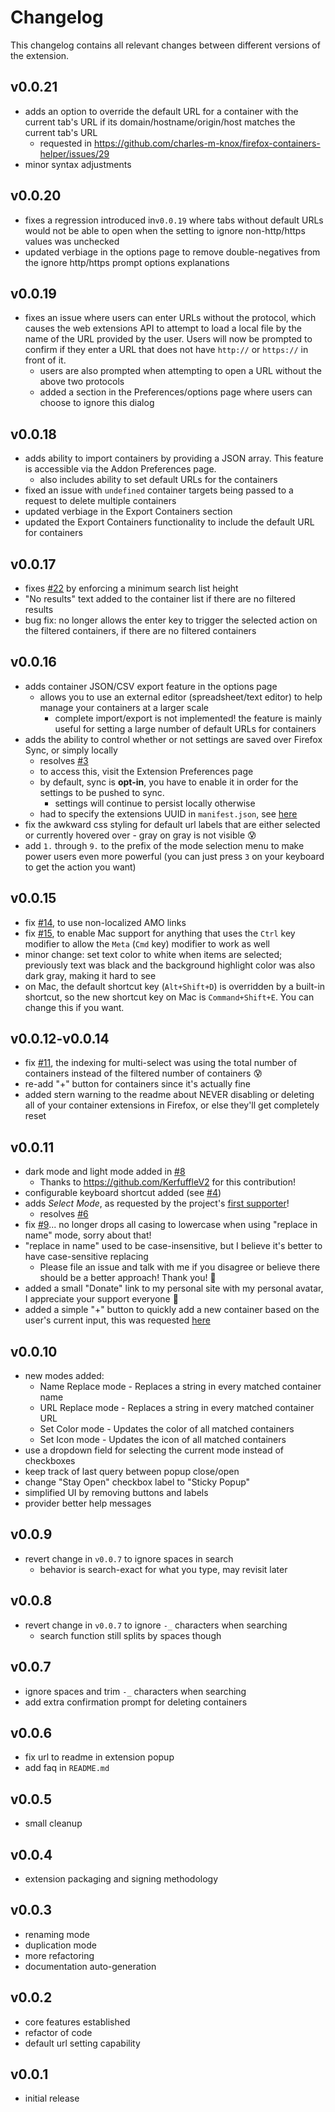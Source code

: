 # Changelog

This changelog contains all relevant changes between different versions of the extension.

## v0.0.21

* adds an option to override the default URL for a container with the current tab's URL if its domain/hostname/origin/host matches the current tab's URL
  * requested in https://github.com/charles-m-knox/firefox-containers-helper/issues/29
* minor syntax adjustments

## v0.0.20

* fixes a regression introduced in`v0.0.19` where tabs without default URLs would not be able to open when the setting to ignore non-http/https values was unchecked
* updated verbiage in the options page to remove double-negatives from the ignore http/https prompt options explanations

## v0.0.19

* fixes an issue where users can enter URLs without the protocol, which causes the web extensions API to attempt to load a local file by the name of the URL provided by the user. Users will now be prompted to confirm if they enter a URL that does not have `http://` or `https://` in front of it.
  * users are also prompted when attempting to open a URL without the above two protocols
  * added a section in the Preferences/options page where users can choose to ignore this dialog

## v0.0.18

* adds ability to import containers by providing a JSON array. This feature is accessible via the Addon Preferences page.
  * also includes ability to set default URLs for the containers
* fixed an issue with `undefined` container targets being passed to a request to delete multiple containers
* updated verbiage in the Export Containers section
* updated the Export Containers functionality to include the default URL for containers

## v0.0.17

* fixes [#22](https://github.com/charles-m-knox/firefox-containers-helper/issues/22) by enforcing a minimum search list height
* "No results" text added to the container list if there are no filtered results
* bug fix: no longer allows the enter key to trigger the selected action on the filtered containers, if there are no filtered containers

## v0.0.16

* adds container JSON/CSV export feature in the options page
  * allows you to use an external editor (spreadsheet/text editor) to help manage your containers at a larger scale
    * complete import/export is not implemented! the feature is mainly useful for setting a large number of default URLs for containers
* adds the ability to control whether or not settings are saved over Firefox Sync, or simply locally
  * resolves [#3](https://github.com/charles-m-knox/firefox-containers-helper/issues/3)
  * to access this, visit the Extension Preferences page
  * by default, sync is **opt-in**, you have to enable it in order for the settings to be pushed to sync.
    * settings will continue to persist locally otherwise
  * had to specify the extensions UUID in `manifest.json`, see [here](https://extensionworkshop.com/documentation/develop/extensions-and-the-add-on-id/#when-do-you-need-an-add-on-id)
* fix the awkward css styling for default url labels that are either selected or currently hovered over - gray on gray is not visible 😰
* add `1.` through `9.` to the prefix of the mode selection menu to make power users even more powerful (you can just press `3` on your keyboard to get the action you want)

## v0.0.15

* fix [#14](https://github.com/charles-m-knox/firefox-containers-helper/issues/14), to use non-localized AMO links
* fix [#15](https://github.com/charles-m-knox/firefox-containers-helper/issues/15), to enable Mac support for anything that uses the `Ctrl` key modifier to allow the `Meta` (`Cmd` key) modifier to work as well
* minor change: set text color to white when items are selected; previously text was black and the background highlight color was also dark gray, making it hard to see
* on Mac, the default shortcut key (`Alt+Shift+D`) is overridden by a built-in shortcut, so the new shortcut key on Mac is `Command+Shift+E`. You can change this if you want.

## v0.0.12-v0.0.14

* fix [#11](https://github.com/charles-m-knox/firefox-containers-helper/issues/11), the indexing for multi-select was using the total number of containers instead of the filtered number of containers 😰
* re-add "+" button for containers since it's actually fine
* added stern warning to the readme about NEVER disabling or deleting all of your container extensions in Firefox, or else they'll get completely reset

## v0.0.11

* dark mode and light mode added in [#8](https://github.com/charles-m-knox/firefox-containers-helper/pull/8)
  * Thanks to https://github.com/KerfuffleV2 for this contribution!
* configurable keyboard shortcut added (see [#4](https://github.com/charles-m-knox/firefox-containers-helper/issues/4))
* adds *Select Mode*, as requested by the project's [first supporter](https://charlesmknox.com/supporters/#bob-haines)!
  * resolves [#6](https://github.com/charles-m-knox/firefox-containers-helper/issues/6)
* fix [#9](https://github.com/charles-m-knox/firefox-containers-helper/issues/9)... no longer drops all casing to lowercase when using "replace in name" mode, sorry about that!
* "replace in name" used to be case-insensitive, but I believe it's better to have case-sensitive replacing
  * Please file an issue and talk with me if you disagree or believe there should be a better approach! Thank you! 🙂
* added a small "Donate" link to my personal site with my personal avatar, I appreciate your support everyone 🙂
* added a simple "+" button to quickly add a new container based on the user's current input, this was requested [here](https://www.reddit.com/r/firefox/comments/m0fvwy/the_multiaccount_containers_addon_is_awesome_but/gq8wqig?utm_source=share&utm_medium=web2x&context=3)

## v0.0.10

* new modes added:
  * Name Replace mode - Replaces a string in every matched container name
  * URL Replace mode - Replaces a string in every matched container URL
  * Set Color mode - Updates the color of all matched containers
  * Set Icon mode - Updates the icon of all matched containers
* use a dropdown field for selecting the current mode instead of checkboxes
* keep track of last query between popup close/open
* change "Stay Open" checkbox label to "Sticky Popup"
* simplified UI by removing buttons and labels
* provider better help messages

## v0.0.9

* revert change in `v0.0.7` to ignore spaces in search
  * behavior is search-exact for what you type, may revisit later

## v0.0.8

* revert change in `v0.0.7` to ignore `-_` characters when searching
  * search function still splits by spaces though

## v0.0.7

* ignore spaces and trim `-_` characters when searching
* add extra confirmation prompt for deleting containers

## v0.0.6

* fix url to readme in extension popup
* add faq in `README.md`

## v0.0.5

* small cleanup

## v0.0.4

* extension packaging and signing methodology

## v0.0.3

* renaming mode
* duplication mode
* more refactoring
* documentation auto-generation

## v0.0.2

* core features established
* refactor of code
* default url setting capability

## v0.0.1

* initial release